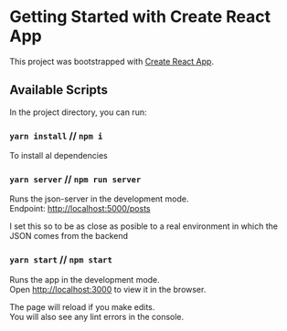 # Getting Started with Create React App

This project was bootstrapped with [Create React App](https://github.com/facebook/create-react-app).

## Available Scripts



In the project directory, you can run:


### `yarn install` // `npm i`

To install al dependencies


### `yarn server` // `npm run server`

Runs the json-server in the development mode.\
Endpoint: [http://localhost:5000/posts](http://localhost:5000/posts)

I set this so to be as close as posible to a real environment in which the JSON comes from the backend

### `yarn start` // `npm start`

Runs the app in the development mode.\
Open [http://localhost:3000](http://localhost:3000) to view it in the browser.

The page will reload if you make edits.\
You will also see any lint errors in the console.




